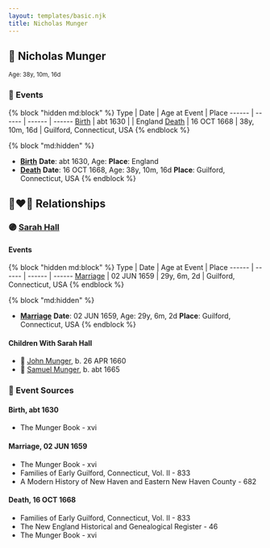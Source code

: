 ```yaml
---
layout: templates/basic.njk
title: Nicholas Munger
---
```

## 🔵 Nicholas Munger
<small>Age: 38y, 10m, 16d</small>


### 📆 Events

{% block "hidden md:block" %}
Type | Date | Age at Event | Place
------ | ------ | ------ | ------
[Birth](#event-event-2) | abt 1630 |  | England
[Death](#event-event-3) | 16 OCT 1668 | 38y, 10m, 16d | Guilford, Connecticut, USA
{% endblock %}

{% block "md:hidden" %}
- **[Birth](#event-event-2)**
**Date**: abt 1630, Age:
**Place**: England
- **[Death](#event-event-3)**
**Date**: 16 OCT 1668, Age: 38y, 10m, 16d
**Place**: Guilford, Connecticut, USA
{% endblock %}

## 👩‍❤️‍👨 Relationships

### 🟣 [Sarah Hall](/people/4/42804920)

#### Events

{% block "hidden md:block" %}
Type | Date | Age at Event | Place
------ | ------ | ------ | ------
[Marriage](#event-family-0-event-0) | 02 JUN 1659 | 29y, 6m, 2d | Guilford, Connecticut, USA
{% endblock %}

{% block "md:hidden" %}
- **[Marriage](#event-family-0-event-0)**
**Date**: 02 JUN 1659, Age: 29y, 6m, 2d
**Place**: Guilford, Connecticut, USA
{% endblock %}

#### Children With Sarah Hall
* 🔵 [John Munger](/people/5/5748706), b. 26 APR 1660
* 🔵 [Samuel Munger](/people/5/57362828), b. abt 1665
### 📰 Event Sources

#### <a id="event-event-2"></a> Birth, abt 1630
* The Munger Book  - xvi

#### <a id="event-family-0-event-0"></a> Marriage, 02 JUN 1659
* The Munger Book  - xvi
* Families of Early Guilford, Connecticut, Vol. II  - 833
* A Modern History of New Haven and Eastern New Haven County  - 682
#### <a id="event-event-3"></a> Death, 16 OCT 1668
* Families of Early Guilford, Connecticut, Vol. II  - 833
* The New England Historical and Genealogical Register  - 46
* The Munger Book  - xvi
